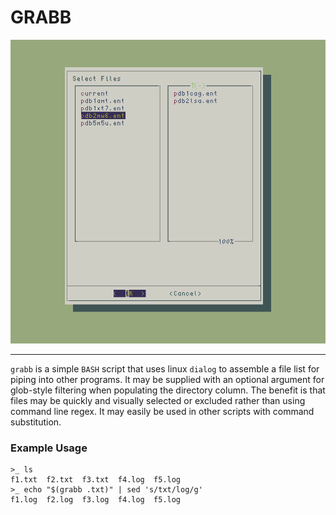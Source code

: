 # GRABB

<p align=center>
<img src="grabb_image.png" />
<p/>

---

`grabb` is a simple `BASH` script that uses linux `dialog` to assemble a file list for
piping into other programs. It may be supplied with an optional argument
for glob-style filtering when populating the directory column. 
The benefit is that files may be quickly and visually selected or excluded rather than 
using command line regex. It may easily be used in other scripts with
command substitution. 

### Example Usage

```
>_ ls
f1.txt	f2.txt	f3.txt	f4.log	f5.log	
>_ echo "$(grabb .txt)" | sed 's/txt/log/g'
f1.log	f2.log	f3.log	f4.log	f5.log
```	
